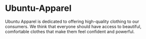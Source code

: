 # Ubuntu-Apparel
Ubuntu Apparel is dedicated to offering high-quality clothing to our consumers. We think that everyone should have access to beautiful, comfortable clothes that make them feel confident and powerful.
